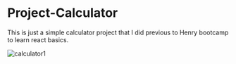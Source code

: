 # Project-Calculator

This is just a simple calculator project that I did previous to Henry bootcamp to learn react basics.

![calculator1](https://user-images.githubusercontent.com/93743323/208222566-ea3308ec-c465-4e39-b134-dd50c2f5d12a.png)
